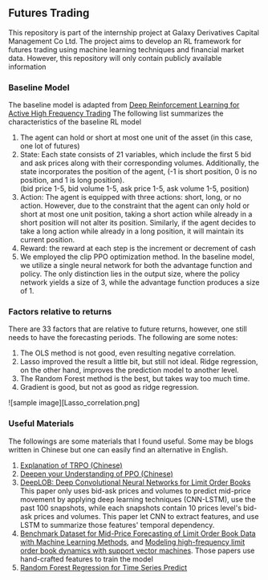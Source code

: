 ## Futures Trading 
This repository is part of the internship project at Galaxy Derivatives Capital Management Co Ltd. The project aims to develop an RL framework for futures trading using machine learning techniques and financial market data. However, this repository will only contain publicly available information
### Baseline Model
The baseline model is adapted from [Deep Reinforcement Learning for Active High Frequency Trading](https://arxiv.org/pdf/2101.07107.pdf) The following list summarizes the characteristics of the baseline RL model
1. The agent can hold or short at most one unit of the asset (in this case, one lot of futures)
2. State: Each state consists of 21 variables, which include the first 5 bid and ask prices along with their corresponding volumes. Additionally, the state incorporates the position of the agent, (-1 is short position, 0 is no position, and 1 is long position). <br>
  (bid price 1-5, bid volume 1-5, ask price 1-5, ask volume 1-5, position)
3. Action: The agent is equipped with three actions: short, long, or no action. However, due to the constraint that the agent can only hold or short at most one unit position, taking a short action while already in a short position will not alter its position. Similarly, if the agent decides to take a long action while already in a long position, it will maintain its current position.
4. Reward: the reward at each step is the increment or decrement of cash
5. We employed the clip PPO optimization method. In the baseline model, we utilize a single neural network for both the advantage function and policy. The only distinction lies in the output size, where the policy network yields a size of 3, while the advantage function produces a size of 1.

### Factors relative to returns
There are 33 factors that are relative to future returns, however, one still needs to have the forecasting periods. The following are some notes:
1. The OLS method is not good, even resulting negative correlation.
2. Lasso improved the result a little bit, but still not ideal. Ridge regression, on the other hand, improves the prediction model to another level. 
3. The Random Forest method is the best, but takes way too much time. 
4. Gradient is good, but not as good as ridge regression.

![sample image][Lasso_correlation.png]

### Useful Materials
The followings are some materials that I found useful. Some may be blogs written in Chinese but one can easily find an alternative in English. 
1. [Explanation of TRPO (Chinese)](https://www.zhihu.com/question/366605427/answer/1048153125)
2. [Deepen your Understanding of PPO (Chinese)](https://zhuanlan.zhihu.com/p/614115887)
3. [DeepLOB: Deep Convolutional Neural Networks for Limit Order Books](https://arxiv.org/pdf/1808.03668.pdf)
This paper only uses bid-ask prices and volumes to predict mid-price movement by applying deep learning techniques (CNN-LSTM), use the past 100 snapshots, while each snapshots contain 10 prices level's bid-ask prices and volumes. This paper let CNN to extract features, and use LSTM to summarize those features' temporal dependency.
4. [Benchmark Dataset for Mid-Price Forecasting of Limit Order Book Data with Machine Learning Methods](https://arxiv.org/pdf/1705.03233.pdf), and [Modeling high-frequency limit order book dynamics with support vector machines](https://www.math.fsu.edu/~aluffi/archive/paper462.pdf). Those papers use hand-crafted features to train the model
5. [Random Forest Regression for Time Series Predict](https://www.kaggle.com/code/pbizil/random-forest-regression-for-time-series-predict)
   
